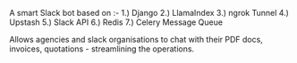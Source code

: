 A smart Slack bot based on :-
          1.) Django
          2.) LlamaIndex
          3.) ngrok Tunnel
          4.) Upstash
          5.) Slack API
          6.) Redis
          7.) Celery Message Queue

Allows agencies and slack organisations to chat with their PDF docs, invoices, quotations - streamlining the operations.
